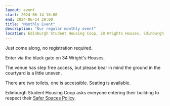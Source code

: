 ```yaml
---
layout: event
start: 2024-06-14 18:00
end: 2024-06-14 20:00
title: "Monthly Event"
description: "Our regular monthly event"
location: Edinburgh Student Housing Coop, 28 Wrights Houses, Edinburgh, EH10 4HR
---
```


Just come along, no registration required.

Enter via the black gate on 34 Wright's Houses.

The venue has step free access, but please bear in mind the ground in the courtyard is a little uneven.

There are two toilets, one is accessible. Seating is available.

Edinburgh Student Housing Coop asks everyone entering their building to respect their 
[Safer Spaces Policy](https://www.eshc.coop/about/safer-spaces-policy/).

